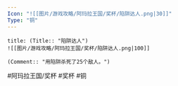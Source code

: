 ```yaml
---
Icon: "![[图片/游戏攻略/阿玛拉王国/奖杯/陷阱达人.png|30]]"
Type: "铜"
---
```

```ad-common-bronze-trophy
title: (Title:: "陷阱达人")
![[图片/游戏攻略/阿玛拉王国/奖杯/陷阱达人.png|100]]

(Comment:: "用陷阱杀死了25个敌人。")
```

#阿玛拉王国/奖杯 #奖杯 #铜
